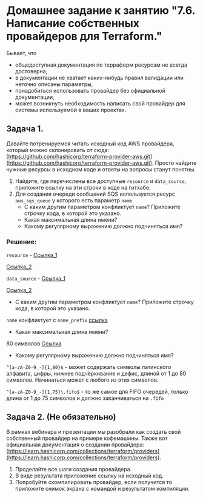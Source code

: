 # Домашнее задание к занятию "7.6. Написание собственных провайдеров для Terraform."

Бывает, что 
* общедоступная документация по терраформ ресурсам не всегда достоверна,
* в документации не хватает каких-нибудь правил валидации или неточно описаны параметры,
* понадобиться использовать провайдер без официальной документации,
* может возникнуть необходимость написать свой провайдер для системы используемой в ваших проектах.   

## Задача 1. 
Давайте потренируемся читать исходный код AWS провайдера, который можно склонировать от сюда: 
[https://github.com/hashicorp/terraform-provider-aws.git](https://github.com/hashicorp/terraform-provider-aws.git).
Просто найдите нужные ресурсы в исходном коде и ответы на вопросы станут понятны.  


1. Найдите, где перечислены все доступные `resource` и `data_source`, приложите ссылку на эти строки в коде на 
гитхабе.   
1. Для создания очереди сообщений SQS используется ресурс `aws_sqs_queue` у которого есть параметр `name`. 
    * С каким другим параметром конфликтует `name`? Приложите строчку кода, в которой это указано.
    * Какая максимальная длина имени? 
    * Какому регулярному выражению должно подчиняться имя?

### Решение:

`resource` - [Ссылка_1](https://github.com/hashicorp/terraform-provider-aws/blob/ac5cfe4e10449b7aaaba1b3690065d4fedd5a421/aws/provider.go#L366)

[Ссылка_2](https://github.com/hashicorp/terraform-provider-aws/blob/8ed579596823be7604461c75ad564c83bf3b6c69/internal/provider/provider.go#L754)


`data_source` - [Ссылка_1](https://github.com/hashicorp/terraform-provider-aws/blob/ac5cfe4e10449b7aaaba1b3690065d4fedd5a421/aws/provider.go#L170)

[Ссылка_2](https://github.com/hashicorp/terraform-provider-aws/blob/8ed579596823be7604461c75ad564c83bf3b6c69/internal/provider/provider.go#L346)


* С каким другим параметром конфликтует `name`? Приложите строчку кода, в которой это указано.

`name` конфликтует с `name_prefix` [ссылка](https://github.com/hashicorp/terraform-provider-aws/blob/8ed579596823be7604461c75ad564c83bf3b6c69/internal/service/sqs/queue.go#L87)

* Какая максимальная длина имени?

80 символов [Ссылка](https://github.com/hashicorp/terraform-provider-aws/blob/8ed579596823be7604461c75ad564c83bf3b6c69/internal/service/sqs/queue.go#L427)

* Какому регулярному выражению должно подчиняться имя?

`^[a-zA-Z0-9_-]{1,80}$` - может содержать символы латинского алфавита, цифры, нижнее подчёркивание и дефис, длиной от 1 до 80 символов. Начинаться может с любого из этих символов.

`^[a-zA-Z0-9_-]{1,75}\.fifo$` - то же самое для FIFO очередей, только длина от 1 до 75 символов и должно заканчиваться на `.fifo`

## Задача 2. (Не обязательно) 
В рамках вебинара и презентации мы разобрали как создать свой собственный провайдер на примере кофемашины. 
Также вот официальная документация о создании провайдера: 
[https://learn.hashicorp.com/collections/terraform/providers](https://learn.hashicorp.com/collections/terraform/providers).

1. Проделайте все шаги создания провайдера.
2. В виде результата приложение ссылку на исходный код.
3. Попробуйте скомпилировать провайдер, если получится то приложите снимок экрана с командой и результатом компиляции.   

